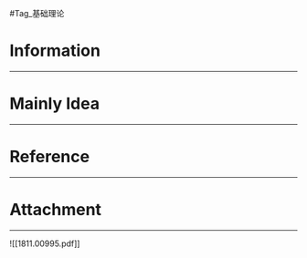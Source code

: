 #Tag_基础理论 
# Information
---


# Mainly Idea
---


# Reference
---


# Attachment
---
![[1811.00995.pdf]]